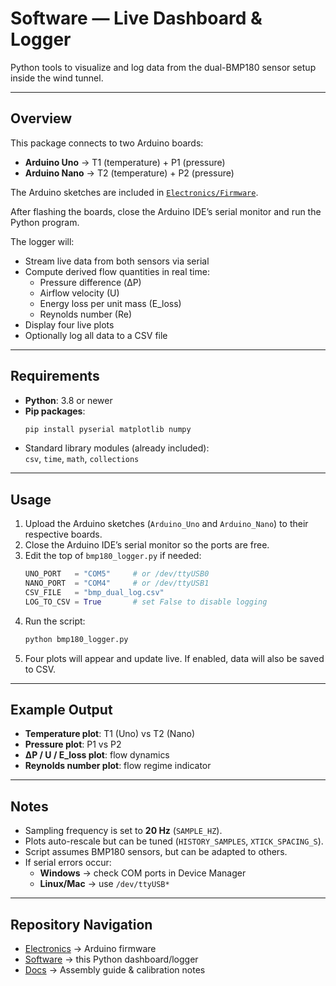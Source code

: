 # Software — Live Dashboard & Logger

Python tools to visualize and log data from the dual-BMP180 sensor setup inside the wind tunnel.

---

## Overview
This package connects to two Arduino boards:

- **Arduino Uno** → T1 (temperature) + P1 (pressure)  
- **Arduino Nano** → T2 (temperature) + P2 (pressure)

The Arduino sketches are included in [`Electronics/Firmware`](../Electronics).

After flashing the boards, close the Arduino IDE’s serial monitor and run the Python program.

The logger will:
- Stream live data from both sensors via serial  
- Compute derived flow quantities in real time:
  - Pressure difference (ΔP)  
  - Airflow velocity (U)  
  - Energy loss per unit mass (E_loss)  
  - Reynolds number (Re)  
- Display four live plots  
- Optionally log all data to a CSV file  

---

## Requirements

- **Python**: 3.8 or newer  
- **Pip packages**:  
  ```bash
  pip install pyserial matplotlib numpy
  ```
- Standard library modules (already included):  
  `csv`, `time`, `math`, `collections`

---

## Usage

1. Upload the Arduino sketches (`Arduino_Uno` and `Arduino_Nano`) to their respective boards.  
2. Close the Arduino IDE’s serial monitor so the ports are free.  
3. Edit the top of `bmp180_logger.py` if needed:  
   ```python
   UNO_PORT   = "COM5"     # or /dev/ttyUSB0
   NANO_PORT  = "COM4"     # or /dev/ttyUSB1
   CSV_FILE   = "bmp_dual_log.csv"
   LOG_TO_CSV = True       # set False to disable logging
   ```
4. Run the script:  
   ```bash
   python bmp180_logger.py
   ```
5. Four plots will appear and update live. If enabled, data will also be saved to CSV.  

---

## Example Output

- **Temperature plot**: T1 (Uno) vs T2 (Nano)  
- **Pressure plot**: P1 vs P2  
- **ΔP / U / E_loss plot**: flow dynamics  
- **Reynolds number plot**: flow regime indicator  

---

## Notes

- Sampling frequency is set to **20 Hz** (`SAMPLE_HZ`).  
- Plots auto-rescale but can be tuned (`HISTORY_SAMPLES`, `XTICK_SPACING_S`).  
- Script assumes BMP180 sensors, but can be adapted to others.  
- If serial errors occur:
  - **Windows** → check COM ports in Device Manager  
  - **Linux/Mac** → use `/dev/ttyUSB*`  

---

## Repository Navigation

- [Electronics](../Electronics) → Arduino firmware  
- [Software](../Software) → this Python dashboard/logger  
- [Docs](../Docs) → Assembly guide & calibration notes

